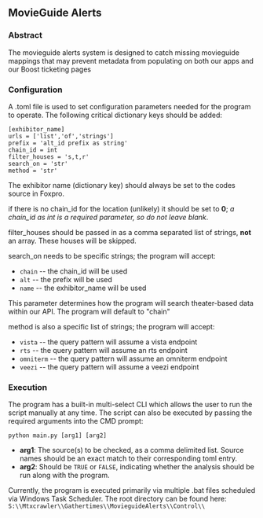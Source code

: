 ## MovieGuide Alerts
### Abstract
The movieguide alerts system is designed to catch missing movieguide 
mappings that may prevent metadata from populating on both our apps
and our Boost ticketing pages

### Configuration
A .toml file is used to set configuration parameters needed for the
program to operate. The following critical dictionary keys should be
added:

    [exhibitor_name]
    urls = ['list','of','strings']
    prefix = 'alt_id prefix as string'
    chain_id = int
    filter_houses = 's,t,r'
    search_on = 'str'
    method = 'str'

The exhibitor name (dictionary key) should always be set to the codes
source in Foxpro.

if there is no chain_id for the location (unlikely) it should be set
to **0**; *a chain_id as int is a required parameter, so do not
leave blank*.

filter_houses should be passed in as a comma separated list of
strings, **not** an array.  These houses will be skipped.

search_on needs to be specific strings; the program will accept:
- `chain` -- the chain_id will be used 
- `alt` -- the prefix will be used 
- `name` -- the exhibitor_name will be used

This parameter determines how the program will search theater-based
data within our API.  The program will default to "chain"

method is also a specific list of strings; the program will accept:
- `vista` -- the query pattern will assume a vista endpoint
- `rts` -- the query pattern will assume an rts endpoint
- `omniterm` -- the query pattern will assume an omniterm endpoint
- `veezi` -- the query pattern will assume a veezi endpoint

### Execution
The program has a built-in multi-select CLI which allows the user to run
the script manually at any time. The script can also be executed by passing
the required arguments into the CMD prompt:
    
    python main.py [arg1] [arg2]

- **arg1**: The source(s) to be checked, as a comma delimited list. Source
    names should be an exact match to their corresponding toml entry.
- **arg2**: Should be `TRUE` or `FALSE`, indicating whether the 
    analysis should be run along with the program.

Currently, the program is executed primarily via multiple .bat files scheduled
via Windows Task Scheduler.  The root directory can be found here:
`S:\\Mtxcrawler\\Gathertimes\\MovieguideAlerts\\Control\\`